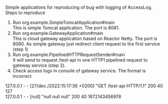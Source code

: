 Simple applications for reproducing of bug with logging of AccessLog.
Steps to reproduce
1. Run org.example.SimpleTomcatApplication#main   
This is simple Tomcat application. The port is 8081.
2. Run org.example.GatewayApplication#main     
This is cloud gateway application based on Reactor Netty. The port is 8080.
As simple gateway just redirect client request to the first service (step 1)
3. Run org.example.PipelinedHTTPRequestSender#main   
It will send to request /test-api in one HTTP1 pipelined request to gateway service (step 2).
4. Check access logs in console of gateway service. The format is incorrect

127.0.0.1 - - [27/dec./2022:15:17:36 +0200] "GET /test-api HTTP/1.1" 200 40 127   
127.0.0.1 - - [null] "null null null" 200 40 1672143456978

